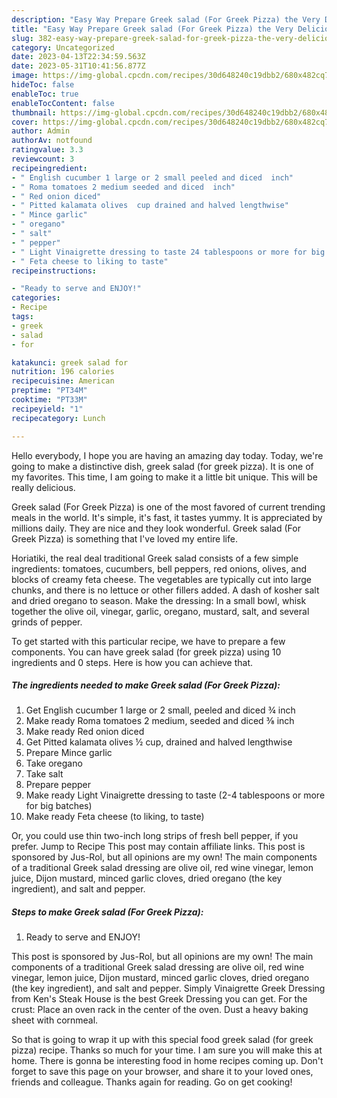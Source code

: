 ```yaml
---
description: "Easy Way Prepare Greek salad (For Greek Pizza) the Very Delicious"
title: "Easy Way Prepare Greek salad (For Greek Pizza) the Very Delicious"
slug: 382-easy-way-prepare-greek-salad-for-greek-pizza-the-very-delicious
category: Uncategorized
date: 2023-04-13T22:34:59.563Z
date: 2023-05-31T10:41:56.877Z
image: https://img-global.cpcdn.com/recipes/30d648240c19dbb2/680x482cq70/greek-salad-for-greek-pizza-recipe-main-photo.jpg
hideToc: false
enableToc: true
enableTocContent: false
thumbnail: https://img-global.cpcdn.com/recipes/30d648240c19dbb2/680x482cq70/greek-salad-for-greek-pizza-recipe-main-photo.jpg
cover: https://img-global.cpcdn.com/recipes/30d648240c19dbb2/680x482cq70/greek-salad-for-greek-pizza-recipe-main-photo.jpg
author: Admin
authorAv: notfound
ratingvalue: 3.3
reviewcount: 3
recipeingredient:
- " English cucumber 1 large or 2 small peeled and diced  inch"
- " Roma tomatoes 2 medium seeded and diced  inch"
- " Red onion diced"
- " Pitted kalamata olives  cup drained and halved lengthwise"
- " Mince garlic"
- " oregano"
- " salt"
- " pepper"
- " Light Vinaigrette dressing to taste 24 tablespoons or more for big batches"
- " Feta cheese to liking to taste"
recipeinstructions:

- "Ready to serve and ENJOY!"
categories:
- Recipe
tags:
- greek
- salad
- for

katakunci: greek salad for 
nutrition: 196 calories
recipecuisine: American
preptime: "PT34M"
cooktime: "PT33M"
recipeyield: "1"
recipecategory: Lunch

---
```



Hello everybody, I hope you are having an amazing day today. Today, we're going to make a distinctive dish, greek salad (for greek pizza). It is one of my favorites. This time, I am going to make it a little bit unique. This will be really delicious.

Greek salad (For Greek Pizza) is one of the most favored of current trending meals in the world. It's simple, it's fast, it tastes yummy. It is appreciated by millions daily. They are nice and they look wonderful. Greek salad (For Greek Pizza) is something that I've loved my entire life.

Horiatiki, the real deal traditional Greek salad consists of a few simple ingredients: tomatoes, cucumbers, bell peppers, red onions, olives, and blocks of creamy feta cheese. The vegetables are typically cut into large chunks, and there is no lettuce or other fillers added. A dash of kosher salt and dried oregano to season. Make the dressing: In a small bowl, whisk together the olive oil, vinegar, garlic, oregano, mustard, salt, and several grinds of pepper.


To get started with this particular recipe, we have to prepare a few components. You can have greek salad (for greek pizza) using 10 ingredients and 0 steps. Here is how you can achieve that.

<!--inarticleads1-->

##### The ingredients needed to make Greek salad (For Greek Pizza):

1. Get  English cucumber 1 large or 2 small, peeled and diced ¾ inch
1. Make ready  Roma tomatoes 2 medium, seeded and diced ⅜ inch
1. Make ready  Red onion diced
1. Get  Pitted kalamata olives ½ cup, drained and halved lengthwise
1. Prepare  Mince garlic
1. Take  oregano
1. Take  salt
1. Prepare  pepper
1. Make ready  Light Vinaigrette dressing to taste (2-4 tablespoons or more for big batches)
1. Make ready  Feta cheese (to liking, to taste)


Or, you could use thin two-inch long strips of fresh bell pepper, if you prefer. Jump to Recipe This post may contain affiliate links. This post is sponsored by Jus-Rol, but all opinions are my own! The main components of a traditional Greek salad dressing are olive oil, red wine vinegar, lemon juice, Dijon mustard, minced garlic cloves, dried oregano (the key ingredient), and salt and pepper. 

<!--inarticleads2-->

##### Steps to make Greek salad (For Greek Pizza):


1. Ready to serve and ENJOY!

This post is sponsored by Jus-Rol, but all opinions are my own! The main components of a traditional Greek salad dressing are olive oil, red wine vinegar, lemon juice, Dijon mustard, minced garlic cloves, dried oregano (the key ingredient), and salt and pepper. Simply Vinaigrette Greek Dressing from Ken&#39;s Steak House is the best Greek Dressing you can get. For the crust: Place an oven rack in the center of the oven. Dust a heavy baking sheet with cornmeal. 

So that is going to wrap it up with this special food greek salad (for greek pizza) recipe. Thanks so much for your time. I am sure you will make this at home. There is gonna be interesting food in home recipes coming up. Don't forget to save this page on your browser, and share it to your loved ones, friends and colleague. Thanks again for reading. Go on get cooking!
